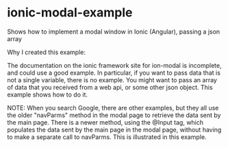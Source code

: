 # ionic-modal-example
Shows how to implement a modal window in Ionic (Angular), passing a json array

Why I created this example: 

The documentation on the ionic framework site for ion-modal is incomplete, and could use a good example.
In particular, if you want to pass data that is not a single variable, there is no example.
You might want to pass an array of data that you received from a web api, or some other json object.
This example shows how to do it.

NOTE: When you search Google, there are other examples, but they all use the older "navParms" method in the modal page to retrieve the data sent by the main page.
There is a newer method, using the @Input tag, which populates the data sent by the main page in the modal page, without having to make a separate call to navParms.
This is illustrated in this example.
